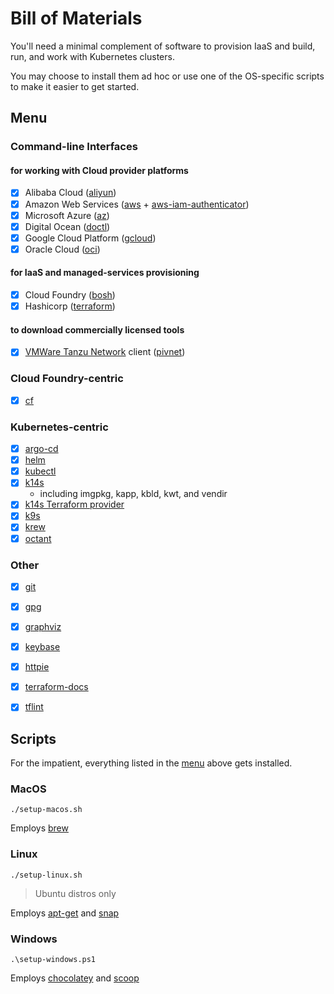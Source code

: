 # Bill of Materials

You'll need a minimal complement of software to provision IaaS and build, run, and work with Kubernetes clusters.

You may choose to install them ad hoc or use one of the OS-specific scripts to make it easier to get started.

## Menu

### Command-line Interfaces

#### for working with Cloud provider platforms

- [x] Alibaba Cloud ([aliyun](https://github.com/aliyun/aliyun-cli#installation))
- [x] Amazon Web Services ([aws](https://docs.aws.amazon.com/cli/latest/userguide/cli-chap-install.html) + [aws-iam-authenticator](https://docs.aws.amazon.com/eks/latest/userguide/install-aws-iam-authenticator.html))
- [x] Microsoft Azure ([az](https://docs.microsoft.com/en-us/cli/azure/install-azure-cli?view=azure-cli-latest))
- [x] Digital Ocean ([doctl](https://www.digitalocean.com/docs/apis-clis/doctl/how-to/install/))
- [x] Google Cloud Platform ([gcloud](https://cloud.google.com/sdk/install))
- [x] Oracle Cloud ([oci](https://docs.cloud.oracle.com/en-us/iaas/Content/API/SDKDocs/climanualinst.htm))

#### for IaaS and managed-services provisioning

- [x] Cloud Foundry ([bosh](https://bosh.io/docs/cli-v2-install/))
- [x] Hashicorp ([terraform](https://learn.hashicorp.com/terraform/getting-started/install.html))

#### to download commercially licensed tools

- [x] [VMWare Tanzu Network](https://network.pivotal.io) client ([pivnet](https://github.com/pivotal-cf/pivnet-cli#installing))

### Cloud Foundry-centric

- [x] [cf](https://docs.cloudfoundry.org/cf-cli/install-go-cli.html)

### Kubernetes-centric

- [x] [argo-cd](https://github.com/argoproj/argo-cd/blob/master/docs/cli_installation.md)
- [x] [helm](https://helm.sh/docs/intro/install/)
- [x] [kubectl](https://kubernetes.io/docs/tasks/tools/install-kubectl/)
- [x] [k14s](https://k14s.io)
  * including imgpkg, kapp, kbld, kwt, and vendir
- [x] [k14s Terraform provider](https://github.com/k14s/terraform-provider-k14s)
- [x] [k9s](https://k9scli.io/topics/install/)
- [x] [krew](https://krew.sigs.k8s.io/docs/user-guide/setup/install/)
- [x] [octant](https://octant.dev)

### Other

- [x] [git](https://git-scm.com/downloads)
- [x] [gpg](https://gnupg.org/download/)
- [x] [graphviz](https://graphviz.gitlab.io/download/)
- [x] [keybase](https://keybase.io/download)
- [x] [httpie](https://httpie.org/docs#installation)
- [x] [terraform-docs](https://github.com/segmentio/terraform-docs)
- [x] [tflint](https://github.com/terraform-linters/tflint)


## Scripts

For the impatient, everything listed in the [menu](#menu) above gets installed.

### MacOS

```
./setup-macos.sh
```

Employs [brew](https://brew.sh)

### Linux

```
./setup-linux.sh
```
> Ubuntu distros only

Employs [apt-get](https://help.ubuntu.com/community/AptGet/Howto) and [snap](https://snapcraft.io/docs/installing-snap-on-ubuntu)

### Windows

```
.\setup-windows.ps1
```

Employs [chocolatey](https://chocolatey.org) and [scoop](https://scoop.sh)
